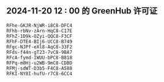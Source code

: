 ## 2024-11-20 12 : 00 的 GreenHub 许可证
```
RFhe-GKJR-NjWR-i8C8-DFC4
RFhb-rbNv-zArn-HqC8-C17E
RFhZ-1D9k-OZyi-QQC8-F3CF
RFhF-DTE4-BIj6-UCC8-B749
RFgc-NJPf-eXl8-AqC8-33F2
RFds-f44n-gT23-7vC8-9BA7
RFcA-fymd-IWUU-bPC8-B818
RFPq-m0Hj-u2WB-9mC8-CDBD
RFMj-sdWT-D3b5-F4C8-A588
RFKI-NY8I-hufU-r7C8-6CC4
```
